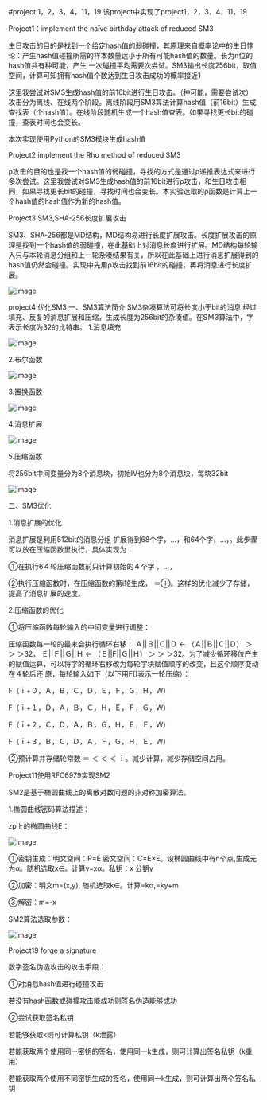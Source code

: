 #project 1，2，3，4，11，19
该project中实现了project1，2，3，4，11，19

Project1：implement the naïve birthday attack of reduced SM3

生日攻击的目的是找到一个给定hash值的弱碰撞，其原理来自概率论中的生日悖论：产生hash值碰撞所需的样本数量远小于所有可能hash值的数量。长为n位的hash值共有种可能，产生
一次碰撞平均需要次尝试。SM3输出长度256bit，取值空间，计算可知拥有hash值个数达到生日攻击成功的概率接近1

这里我尝试对SM3生成hash值的前16bit进行生日攻击。（种可能，需要尝试次）攻击分为离线、在线两个阶段。离线阶段用SM3算法计算hash值（前16bit）生成查找表（个hash值）。在线阶段随机生成一个hash值查表。如果寻找更长bit的碰撞，查表时间也会变长。

本次实现使用Python的SM3模块生成hash值

Project2  implement the Rho method of reduced SM3

ρ攻击的目的也是找一个hash值的弱碰撞，寻找的方式是通过ρ递推表达式来进行多次尝试。这里我尝试对SM3生成hash值的前16bit进行ρ攻击，和生日攻击相同，如果寻找更长bit的碰撞，寻找时间也会变长。本实验选取的ρ函数是计算上一个hash值的hash值作为新的hash值。

Project3  SM3,SHA-256长度扩展攻击

SM3、SHA-256都是MD结构，MD结构易进行长度扩展攻击。长度扩展攻击的原理是找到一个hash值的弱碰撞，在此基础上对消息长度进行扩展。MD结构每轮输入只与本轮消息分组和上一轮杂凑结果有关，所以在此基础上进行消息扩展得到的hash值仍然会碰撞。实现中先用ρ攻击找到前16bit的碰撞，再将消息进行长度扩展。

![image](https://github.com/wqyphoton/-project/assets/139944271/54637e75-5295-45f4-8ec2-91d99ecdfd89)

project4  优化SM3
一、SM3算法简介
SM3杂凑算法可将长度小于bit的消息 经过填充、反复的消息扩展和压缩，生成长度为256bit的杂凑值。在SＭ3算法中，字表示长度为32的比特串。
1.消息填充

![image](https://github.com/wqyphoton/-project/assets/139944271/be8a2f87-1977-4d24-bcac-d406c91ca914)

2.布尔函数

![image](https://github.com/wqyphoton/-project/assets/139944271/12182cd9-b4c6-4234-a807-a1e915a53d4a)

3.置换函数

![image](https://github.com/wqyphoton/-project/assets/139944271/cac24495-cc4c-46fd-a25f-8c9185cf2e24)

4.消息扩展

![image](https://github.com/wqyphoton/-project/assets/139944271/6776db22-b93c-4f56-bfc4-ab395a5a3522)

5.压缩函数

将256bit中间变量分为8个消息块，初始IV也分为8个消息块，每块32bit

![image](https://github.com/wqyphoton/-project/assets/139944271/b473d7cb-d485-4f42-9bdc-90a771e06de9)

二、SM3优化

1.消息扩展的优化

消息扩展是利用512bit的消息分组 扩展得到68个字，…，和64个字，…，。此步骤可以放在压缩函数里执行，具体实现为：

①在执行6４轮压缩函数前只计算初始的４个字 ，…，

②执行压缩函数时，在压缩函数的第i轮生成， ＝⊕。这样的优化减少了存储，提高了消息扩展的速度。 

2.压缩函数的优化 

①将压缩函数每轮输入的中间变量进行调整：

压缩函数每一轮的最末会执行循环右移： Ａ||Ｂ||Ｃ||Ｄ ← （Ａ||Ｂ||Ｃ||Ｄ） ＞ ＞ ＞32， Ｅ||Ｆ||Ｇ||Ｈ ← （Ｅ||F||Ｇ||Ｈ） ＞ ＞ ＞32。为了减少循环移位产生的赋值运算，可以将字的循环右移改为每轮字块赋值顺序的改变，且这个顺序变动在４轮后还 原，每轮输入如下（以下用F()表示一轮压缩）： 

F（ｉ+０，Ａ，Ｂ，Ｃ，Ｄ，Ｅ，Ｆ，Ｇ，Ｈ，Ｗ） 

F（ｉ+１，Ｄ，Ａ，Ｂ，Ｃ，Ｈ，Ｅ，Ｆ，Ｇ，Ｗ） 

F（ｉ+２，Ｃ，Ｄ，Ａ，Ｂ，Ｇ，Ｈ，Ｅ，Ｆ，Ｗ） 

F（ｉ+３，Ｂ，Ｃ，Ｄ，Ａ，Ｆ，Ｇ，Ｈ，Ｅ，Ｗ） 

②预计算并存储轮常数  ＝ ＜ ＜ ＜ ｉ。减少计算，减少存储空间占用。

Project11使用RFC6979实现SM2

SM2是基于椭圆曲线上的离散对数问题的非对称加密算法。

1.椭圆曲线密码算法描述：

zp上的椭圆曲线E：

![image](https://github.com/wqyphoton/-project/assets/139944271/ee30583b-280a-4aa6-b7d9-a44cb77611ee)


①密钥生成：明文空间：P=E  密文空间：C=E×E。设椭圆曲线中有n个点,生成元为α。随机选取x∈。计算y=xα。私钥：x 公钥y

②加密：明文m=(x,y), 随机选取k∈。计算=kα,=ky+m

③解密：m=-x

SM2算法选取参数：

![image](https://github.com/wqyphoton/-project/assets/139944271/1ced4577-4121-4351-83e1-9f75a04a6201)


Project19  forge a signature

数字签名伪造攻击的攻击手段：

①对消息hash值进行碰撞攻击

若没有hash函数或碰撞攻击能成功则签名伪造能够成功

②尝试获取签名私钥

若能够获取k则可计算私钥（k泄露）

若能获取两个使用同一密钥的签名，使用同一k生成，则可计算出签名私钥（k重用）

若能获取两个使用不同密钥生成的签名，使用同一k生成，则可计算出两个签名私钥



